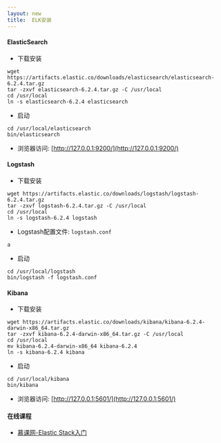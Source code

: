 ```yaml
---
layout: new
title:  ELK安装
---
```


#### ElasticSearch

* 下载安装

```linux
wget https://artifacts.elastic.co/downloads/elasticsearch/elasticsearch-6.2.4.tar.gz
tar -zxvf elasticsearch-6.2.4.tar.gz -C /usr/local
cd /usr/local
ln -s elasticsearch-6.2.4 elasticsearch
```

* 启动

```linux
cd /usr/local/elasticsearch
bin/elasticsearch
```

* 浏览器访问: [http://127.0.0.1:9200/](http://127.0.0.1:9200/)

#### Logstash

* 下载安装

```linux
wget https://artifacts.elastic.co/downloads/logstash/logstash-6.2.4.tar.gz
tar -zxvf logstash-6.2.4.tar.gz -C /usr/local
cd /usr/local
ln -s logstash-6.2.4 logstash
```

* Logstash配置文件: `logstash.conf`

```config
a
```

* 启动

```linux
cd /usr/local/logstash
bin/logstash -f logstash.conf
```

#### Kibana

* 下载安装

```linux
wget https://artifacts.elastic.co/downloads/kibana/kibana-6.2.4-darwin-x86_64.tar.gz
tar -zxvf kibana-6.2.4-darwin-x86_64.tar.gz -C /usr/local
cd /usr/local
mv kibana-6.2.4-darwin-x86_64 kibana-6.2.4
ln -s kibana-6.2.4 kibana
```

* 启动

```linux
cd /usr/local/kibana
bin/kibana
```

* 浏览器访问: [http://127.0.0.1:5601/](http://127.0.0.1:5601/)

#### 在线课程

* [慕课网-Elastic Stack入门 ](https://www.imooc.com/video/16131)
